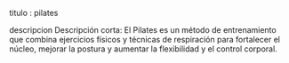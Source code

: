 titulo :
pilates

descripcion
Descripción corta:
El Pilates es un método de entrenamiento que combina ejercicios físicos y técnicas de respiración para fortalecer el núcleo, mejorar la postura y aumentar la flexibilidad y el control corporal.
